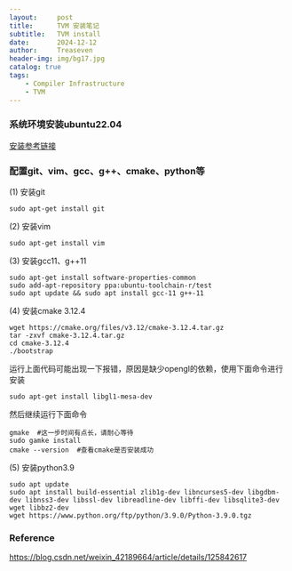 ```yaml
---
layout:     post
title:      TVM 安装笔记
subtitle:   TVM install
date:       2024-12-12
author:     Treaseven
header-img: img/bg17.jpg
catalog: true
tags:
    - Compiler Infrastructure
    - TVM
---
```


### 系统环境安装ubuntu22.04
[安装参考链接](https://blog.csdn.net/m0_70885101/article/details/137694608)

### 配置git、vim、gcc、g++、cmake、python等
(1) 安装git
```
sudo apt-get install git
```
(2) 安装vim
```
sudo apt-get install vim
```
(3) 安装gcc11、g++11
```
sudo apt-get install software-properties-common
sudo add-apt-repository ppa:ubuntu-toolchain-r/test
sudo apt update && sudo apt install gcc-11 g++-11
```
(4) 安装cmake 3.12.4
```
wget https://cmake.org/files/v3.12/cmake-3.12.4.tar.gz
tar -zxvf cmake-3.12.4.tar.gz
cd cmake-3.12.4
./bootstrap
```
运行上面代码可能出现一下报错，原因是缺少opengl的依赖，使用下面命令进行安装
```
sudo apt-get install libgl1-mesa-dev
```
然后继续运行下面命令
```
gmake  #这一步时间有点长，请耐心等待
sudo gamke install
cmake --version  #查看cmake是否安装成功
```
(5) 安装python3.9
```
sudo apt update
sudo apt install build-essential zlib1g-dev libncurses5-dev libgdbm-dev libnss3-dev libssl-dev libreadline-dev libffi-dev libsqlite3-dev wget libbz2-dev
wget https://www.python.org/ftp/python/3.9.0/Python-3.9.0.tgz
```


### Reference
https://blog.csdn.net/weixin_42189664/article/details/125842617